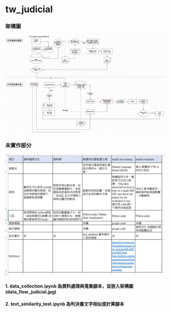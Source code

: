 # tw_judicial
### 架構圖
![](data_flow_judicial.jpg)
### 未實作部分
![](dev_spec2.png)
#### 1. data_collection.ipynb 為資料處理與蒐集腳本，並嵌入架構圖(data_flow_judicial.jpg)
#### 2. text_similarity_test.ipynb 為判決書文字相似度計算腳本
